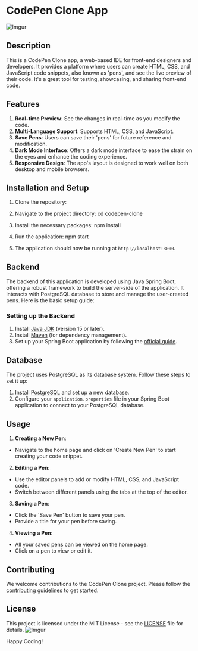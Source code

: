 # CodePen Clone App
![Imgur](https://i.imgur.com/GlqILyL.png)

## Description

This is a CodePen Clone app, a web-based IDE for front-end designers and developers. It provides a platform where users can create HTML, CSS, and JavaScript code snippets, also known as 'pens', and see the live preview of their code. It's a great tool for testing, showcasing, and sharing front-end code.

## Features

1. **Real-time Preview**: See the changes in real-time as you modify the code.
2. **Multi-Language Support**: Supports HTML, CSS, and JavaScript.
3. **Save Pens**: Users can save their 'pens' for future reference and modification.
4. **Dark Mode Interface**: Offers a dark mode interface to ease the strain on the eyes and enhance the coding experience.
5. **Responsive Design**: The app's layout is designed to work well on both desktop and mobile browsers.
## Installation and Setup

1. Clone the repository:
2. Navigate to the project directory: cd codepen-clone
3.  Install the necessary packages: npm install 
4. Run the application: npm start

5. The application should now be running at `http://localhost:3000`.


   
## Backend

The backend of this application is developed using Java Spring Boot, offering a robust framework to build the server-side of the application. It interacts with PostgreSQL database to store and manage the user-created pens. Here is the basic setup guide:

### Setting up the Backend

1. Install [Java JDK](https://www.oracle.com/java/technologies/javase-jdk15-downloads.html) (version 15 or later).
2. Install [Maven](https://maven.apache.org/) (for dependency management).
3. Set up your Spring Boot application by following the [official guide](https://spring.io/guides/gs/spring-boot/).

## Database

The project uses PostgreSQL as its database system. Follow these steps to set it up:

1. Install [PostgreSQL](https://www.postgresql.org/download/) and set up a new database.
2. Configure your `application.properties` file in your Spring Boot application to connect to your PostgreSQL database. 



## Usage

1. **Creating a New Pen**:
- Navigate to the home page and click on 'Create New Pen' to start creating your code snippet.

2. **Editing a Pen**:
- Use the editor panels to add or modify HTML, CSS, and JavaScript code.
- Switch between different panels using the tabs at the top of the editor.

3. **Saving a Pen**:
- Click the 'Save Pen' button to save your pen.
- Provide a title for your pen before saving.

4. **Viewing a Pen**:
- All your saved pens can be viewed on the home page.
- Click on a pen to view or edit it.

## Contributing

We welcome contributions to the CodePen Clone project. Please follow the [contributing guidelines](CONTRIBUTING.md) to get started.

## License

This project is licensed under the MIT License - see the [LICENSE](LICENSE) file for details.
![Imgur](https://i.imgur.com/svXdE1q.png)



 Happy Coding!

